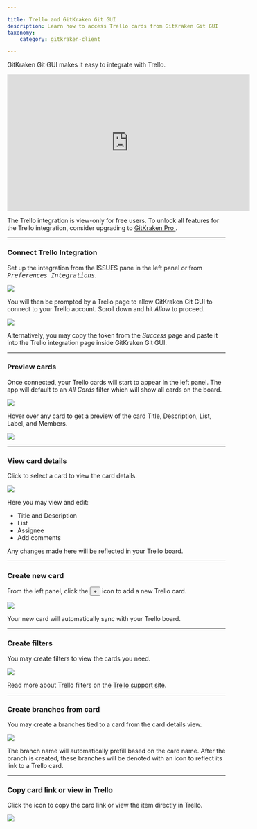 ```yaml
---

title: Trello and GitKraken Git GUI
description: Learn how to access Trello cards from GitKraken Git GUI
taxonomy:
    category: gitkraken-client

---
```


GitKraken Git GUI makes it easy to integrate with Trello.

<div class='embed-container embed-container--16-9'>
    <iframe width="560" height="315" src="https://www.youtube.com/embed/huH2nZaGG-s" frameborder="0" allowfullscreen></iframe>
</div>

<div class='callout callout--basic'>
    <p>The Trello integration is view-only for free users. To unlock all features for the Trello integration, consider upgrading to <a href="https://gitkraken.com/pricing"> GitKraken Pro </a>. </p>
</div>

***

### Connect Trello Integration

Set up the integration from the ISSUES pane in the left panel or from <kbd><i>Preferences    <i class='fa fa-caret-right'></i>     Integrations</i></kbd>.

<img src="/wp-content/uploads//connect-trello.png" srcset="/wp-content/uploads//connect-trello@2x.png" class="img-bordered img-responsive center">

You will then be prompted by a Trello page to allow GitKraken Git GUI to connect to your Trello account. Scroll down and hit <em>Allow</em> to proceed.

<img src="/wp-content/uploads//trello.png" srcset="/wp-content/uploads//trello@2x.png" class="img-bordered img-responsive center">

Alternatively, you may copy the token from the _Success_ page and paste it into the Trello integration page inside GitKraken Git GUI.

***

### Preview cards

Once connected, your Trello cards will start to appear in the left panel. The app will default to an _All Cards_ filter which will show all cards on the board.

<img src="/wp-content/uploads//card-list.png" srcset="/wp-content/uploads//card-list@2x.png" class="img-bordered img-responsive center">

Hover over any card to get a preview of the card Title, Description, List, Label, and Members.

<img src="/wp-content/uploads//view-card.png" srcset="/wp-content/uploads//view-card@2x.png" class="img-bordered img-responsive center">

***
### View card details

Click to select a card to view the card details.

<img src="/wp-content/uploads//card-details.gif" class="img-bordered img-responsive center">

Here you may view and edit:

 - Title and Description
 - List
 - Assignee
 - Add comments

Any changes made here will be reflected in your Trello board.

***

### Create new card

From the left panel, click the <button class='button button--success button--ui button--nolink'>+</button> icon to add a new Trello card.

<img src="/wp-content/uploads//create-card.gif" class="img-bordered img-responsive center">

Your new card will automatically sync with your Trello board.

***

### Create filters

You may create filters to view the cards you need.

<img src="/wp-content/uploads//create-filter.png" srcset="/wp-content/uploads//create-filter@2x.png" class="img-bordered img-responsive center">

Read more about Trello filters on the [Trello support site](https://help.trello.com/article/808-searching-for-cards-all-boards).


***

### Create branches from card

You may create a branches tied to a card from the card details view.

<img src="/wp-content/uploads/create-branch.gif" class="img-bordered img-responsive center">

The branch name will automatically prefill based on the card name. After the branch is created, these branches will be denoted with an icon to reflect its link to a Trello card.

***

### Copy card link or view in Trello

Click the <kbd> <i class="fa fa-ellipsis-v"></i> </kbd> icon to copy the card link or view the item directly in Trello.

<img src="/wp-content/uploads/view-issue-in-jira.png" srcset="/wp-content/uploads/view-issue-in-jira@2x.png" class="img-bordered img-responsive center">
